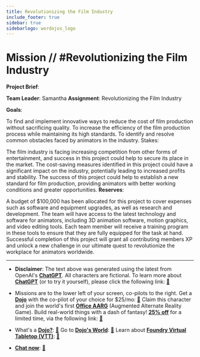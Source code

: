```yaml
---
title: Revolutionizing the Film Industry
include_footer: true
sidebar: true
sidebarlogo: wordojos_logo
---
```

# Mission // #Revolutionizing the Film Industry

**Project Brief**:

**Team Leader**: Samantha
**Assignment**: Revolutionizing the Film Industry

**Goals**:

To find and implement innovative ways to reduce the cost of film production without sacrificing quality.
To increase the efficiency of the film production process while maintaining its high standards.
To identify and resolve common obstacles faced by animators in the industry.
Stakes:

The film industry is facing increasing competition from other forms of entertainment, and success in this project could help to secure its place in the market.
The cost-saving measures identified in this project could have a significant impact on the industry, potentially leading to increased profits and stability.
The success of this project could help to establish a new standard for film production, providing animators with better working conditions and greater opportunities.
**Reserves**:

A budget of $100,000 has been allocated for this project to cover expenses such as software and equipment upgrades, as well as research and development.
The team will have access to the latest technology and software for animators, including 3D animation software, motion graphics, and video editing tools.
Each team member will receive a training program in these tools to ensure that they are fully equipped for the task at hand.
Successful completion of this project will grant all contributing members XP and unlock a new challenge in our ultimate quest to revolutionize the workplace for animators worldwide.

---

* **Disclaimer**: The text above was generated using the latest from OpenAI's [**ChatGPT**](https://openai.com/blog/chatgpt/).  All characters are fictional.  To learn more about [**ChatGPT**](https://openai.com/blog/chatgpt/) (or to try it yourself), please click the following link: [:closed_book:](https://openai.com/blog/chatgpt/)

* Missions are to the lower left of your screen, co-pilots to the right. Get a [**Dojo**](https://workmates.live/marketplace) with the co-pilot of your choice for $25/mo: [:green_book:](https://workmates.live/marketplace)  Claim this character and join the world's first [**Office AARG**](https://dojos.world) (Augmented Alternate Reality Game). Build real-world things with a dash of fantasy! [**25% off**](https://blog.workmates.live/deal-on-a-dojo) for a limited time, via the following link: [:green_book:](https://blog.workmates.live/deal-on-a-dojo) 

* What's a [**Dojo?**](https://workdojos.com): [:blue_book:](https://workdojos.com)  Go to [**Dojo's World**](https://dojos.world): [:blue_book:](https://dojos.world)  Learn about [**Foundry Virtual Tabletop (VTT)**](https://foundryvtt.com): [:closed_book:](https://foundryvtt.com/)

* [**Chat now**](https://chat.workmates.live/channel/support): [:ledger:](https://chat.workmates.live/channel/support)